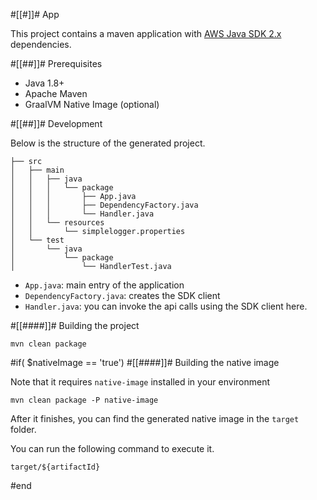#[[#]]# App

This project contains a maven application with [AWS Java SDK 2.x](https://github.com/aws/aws-sdk-java-v2) dependencies.

#[[##]]# Prerequisites
- Java 1.8+
- Apache Maven
- GraalVM Native Image (optional)

#[[##]]# Development

Below is the structure of the generated project.

```
├── src
│   ├── main
│   │   ├── java
│   │   │   └── package
│   │   │       ├── App.java
│   │   │       ├── DependencyFactory.java
│   │   │       └── Handler.java
│   │   └── resources
│   │       └── simplelogger.properties
│   └── test
│       └── java
│           └── package
│               └── HandlerTest.java
```

- `App.java`: main entry of the application
- `DependencyFactory.java`: creates the SDK client
- `Handler.java`: you can invoke the api calls using the SDK client here.

#[[####]]# Building the project
```
mvn clean package
```

#if( $nativeImage == 'true')
#[[####]]# Building the native image

Note that it requires `native-image` installed in your environment

```
mvn clean package -P native-image
```
After it finishes, you can find the generated native image in the `target
` folder. 

You can run the following command to execute it.

```
target/${artifactId}
```
#end
